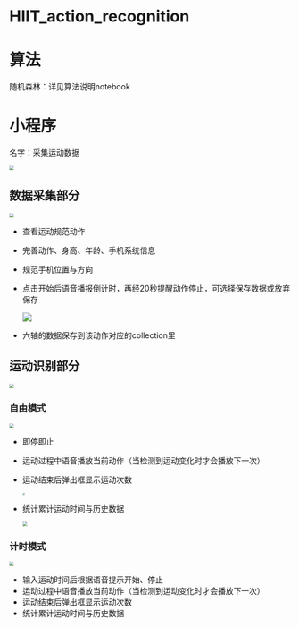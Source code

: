 # HIIT_action_recognition
# 算法

随机森林：详见算法说明notebook

# 小程序

名字：采集运动数据

<img src="https://s1.ax1x.com/2020/06/18/Nmn6O0.png" style="zoom:50%;" />

## 数据采集部分

<img src="https://s1.ax1x.com/2020/06/18/NmmK8s.png" style="zoom: 50%;" />

- 查看运动规范动作

- 完善动作、身高、年龄、手机系统信息

- 规范手机位置与方向

- 点击开始后语音播报倒计时，再经20秒提醒动作停止，可选择保存数据或放弃保存

  ![](https://s1.ax1x.com/2020/06/18/Nmm5sP.png)

- 六轴的数据保存到该动作对应的collection里

## 运动识别部分

<img src="https://s1.ax1x.com/2020/06/18/NmuVhQ.png" style="zoom:50%;" />

### 自由模式

<img src="https://s1.ax1x.com/2020/06/18/Nmuo4g.png" style="zoom:50%;" />

- 即停即止

- 运动过程中语音播放当前动作（当检测到运动变化时才会播放下一次）

- 运动结束后弹出框显示运动次数

  <img src="https://s1.ax1x.com/2020/06/18/NmKXzd.jpg" style="zoom: 25%;" />

- 统计累计运动时间与历史数据

  <img src="https://s1.ax1x.com/2020/06/18/NmKivR.png" style="zoom:50%;" />

### 计时模式

<img src="https://s1.ax1x.com/2020/06/18/NmMhtS.png" style="zoom:50%;" />

- 输入运动时间后根据语音提示开始、停止
- 运动过程中语音播放当前动作（当检测到运动变化时才会播放下一次）
- 运动结束后弹出框显示运动次数
- 统计累计运动时间与历史数据
